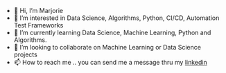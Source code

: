 - 👋 Hi, I’m Marjorie
- 👀 I’m interested in Data Science, Algorithms, Python, CI/CD, Automation Test Frameworks
- 🌱 I’m currently learning Data Science, Machine Learning, Python and Algorithms.
- 💞️ I’m looking to collaborate on Machine Learning or Data Science projects
- 📫 How to reach me .. you can send me a message thru my [linkedin](https://www.linkedin.com/in/marjorie-i-7410b6bb?utm_source=share&utm_campaign=share_via&utm_content=profile&utm_medium=android_app)
<!---
ivymorenomt/ivymorenomt is a ✨ special ✨ repository because its `README.md` (this file) appears on your GitHub profile.
You can click the Preview link to take a look at your changes.
--->
